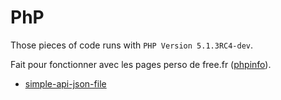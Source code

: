 # PhP

Those pieces of code runs with `PHP Version 5.1.3RC4-dev`.

Fait pour fonctionner avec les pages perso de free.fr ([phpinfo](http://raphael.camus.free.fr/phpinfo)).

- [simple-api-json-file](simple-api-json-file/README.md)
